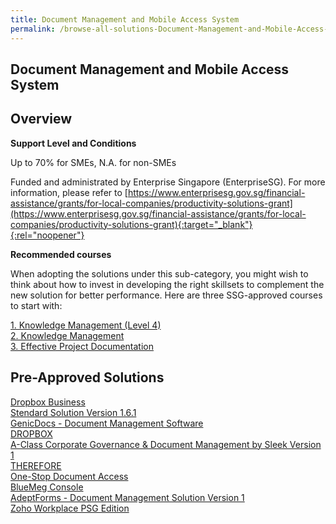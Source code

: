 ```yaml
---
title: Document Management and Mobile Access System
permalink: /browse-all-solutions-Document-Management-and-Mobile-Access-System/Document-Management-and-Mobile-Access-System
---
```


## Document Management and Mobile Access System
## Overview

**Support Level and Conditions**

Up to 70% for SMEs, N.A. for non-SMEs

Funded and administrated by Enterprise Singapore (EnterpriseSG). For more information, please refer to [https://www.enterprisesg.gov.sg/financial-assistance/grants/for-local-companies/productivity-solutions-grant](https://www.enterprisesg.gov.sg/financial-assistance/grants/for-local-companies/productivity-solutions-grant){:target="_blank"}{:rel="noopener"}

**Recommended courses**

When adopting the solutions under this sub-category, you might wish to think about how to invest in developing the right skillsets to complement the new solution for better performance. Here are three SSG-approved courses to start with:

<a href='https://courses.enterprisejobskills.gov.sg/Course_Internet/CourseDetail/Knowledge-Management-Level-4-Synchronous-elearning-2'  target='_blank' rel='noopener'>1. Knowledge Management (Level 4) </a><br>
<a href='https://courses.enterprisejobskills.gov.sg/Course_Internet/CourseDetail/Knowledge-Management-2'  target='_blank' rel='noopener'>2. Knowledge Management</a><br>
<a href='https://courses.enterprisejobskills.gov.sg/Course_Internet/CourseDetail/Effective-Project-Documentation-Synchronous-elearning-2'  target='_blank' rel='noopener'>3. Effective Project Documentation</a><br>

## Pre-Approved Solutions

<a href='/productivity-solutions-grant/solutionrepo/solution999' target='_blank'>Dropbox Business</a><br>
<a href='/productivity-solutions-grant/solutionrepo/solution1004' target='_blank'>Stendard Solution  Version 1.6.1</a><br>
<a href='/productivity-solutions-grant/solutionrepo/solution1411' target='_blank'>GenicDocs - Document Management Software</a><br>
<a href='/productivity-solutions-grant/solutionrepo/solution1546' target='_blank'>DROPBOX</a><br>
<a href='/productivity-solutions-grant/solutionrepo/solution1569' target='_blank'>A-Class Corporate Governance & Document Management by Sleek Version 1</a><br>
<a href='/productivity-solutions-grant/solutionrepo/solution1666' target='_blank'>THEREFORE</a><br>
<a href='/productivity-solutions-grant/solutionrepo/solution1969' target='_blank'>One-Stop Document Access</a><br>
<a href='/productivity-solutions-grant/solutionrepo/solution2185' target='_blank'>BlueMeg Console</a><br>
<a href='/productivity-solutions-grant/solutionrepo/solution2260' target='_blank'>AdeptForms - Document Management Solution Version 1</a><br>
<a href='/productivity-solutions-grant/solutionrepo/solution2580' target='_blank'>Zoho Workplace PSG Edition</a><br>
